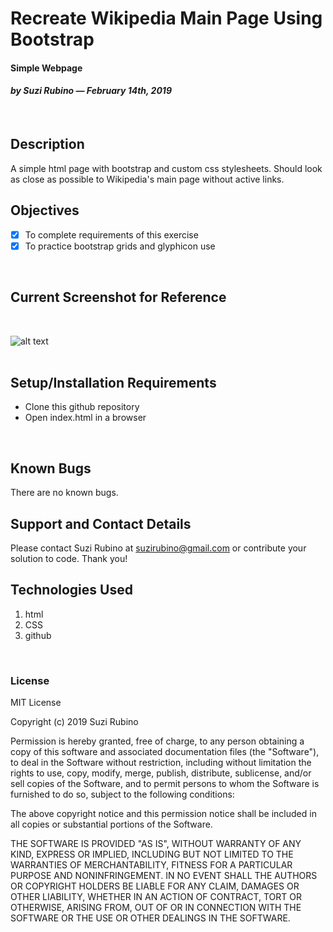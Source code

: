 # Recreate Wikipedia Main Page Using Bootstrap
#### Simple Webpage
#### _**by Suzi Rubino — February 14th, 2019**_
<br>

## Description
A simple html page with bootstrap and custom css stylesheets. Should look as close as possible to Wikipedia's main page without active links.
<br>

## Objectives
- [x] To complete requirements of this exercise
- [x] To practice bootstrap grids and glyphicon use
<br>

## Current Screenshot for Reference
<br>

![alt text](https://raw.githubusercontent.com/rerun1/wikipedia/master/img/screenShot2-1-2019.png)
<br>
<br>

## Setup/Installation Requirements
* Clone this github repository
* Open index.html in a browser
<br>

## Known Bugs
 There are no known bugs.
 <br>

## Support and Contact Details
Please contact Suzi Rubino at suzirubino@gmail.com or contribute your solution to code. Thank you!
<br>

## Technologies Used  
1. html
2. CSS
3. github
<br>

### License
MIT License

Copyright (c) 2019 Suzi Rubino

Permission is hereby granted, free of charge, to any person obtaining a copy
of this software and associated documentation files (the "Software"), to deal
in the Software without restriction, including without limitation the rights
to use, copy, modify, merge, publish, distribute, sublicense, and/or sell
copies of the Software, and to permit persons to whom the Software is
furnished to do so, subject to the following conditions:

The above copyright notice and this permission notice shall be included in all
copies or substantial portions of the Software.

THE SOFTWARE IS PROVIDED "AS IS", WITHOUT WARRANTY OF ANY KIND, EXPRESS OR
IMPLIED, INCLUDING BUT NOT LIMITED TO THE WARRANTIES OF MERCHANTABILITY,
FITNESS FOR A PARTICULAR PURPOSE AND NONINFRINGEMENT. IN NO EVENT SHALL THE
AUTHORS OR COPYRIGHT HOLDERS BE LIABLE FOR ANY CLAIM, DAMAGES OR OTHER
LIABILITY, WHETHER IN AN ACTION OF CONTRACT, TORT OR OTHERWISE, ARISING FROM,
OUT OF OR IN CONNECTION WITH THE SOFTWARE OR THE USE OR OTHER DEALINGS IN THE
SOFTWARE.
